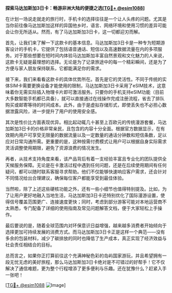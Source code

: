 **探索马达加斯加3日卡：畅游非洲大陆的便捷之选[[TG💪+ @esim1088](https://t.me/s/esim1088)]**

在计划一场说走就走的旅行时，手机卡的选择往往是一个让人头疼的问题。尤其是当你前往像马达加斯加这样的异国他乡时，语言、网络环境和使用习惯的差异可能会让你无所适从。然而，有了马达加斯加3日卡，这一切都迎刃而解。

首先，让我们来了解一下这款卡的基本信息。马达加斯加3日卡是一种专为短期游客设计的手机卡，它提供了包括语音通话、短信以及高速数据流量在内的多项服务。对于那些想要在短时间内体验马达加斯加丰富自然景观和文化魅力的人来说，这款卡无疑是最理想的选择。无论是为了记录旅途中的每一个精彩瞬间，还是为了方便与家人朋友保持联系，它都能满足你的需求。

接下来，我们来看看这款卡的具体优势所在。首先是它的灵活性。不同于传统的实体SIM卡需要更换设备才能使用的限制，马达加斯加3日卡采用了eSIM技术，这意味着你无需实际插入物理卡片即可激活服务。只要你的手机支持eSIM功能（目前大多数智能手机都已具备），就可以直接通过在线操作完成注册流程，省去了排队购买或邮寄等待的时间成本。此外，由于是虚拟存储形式，即使丢失也不必担心数据泄露风险，进一步提升了用户的使用安全感。

其次是性价比方面表现优异。相比起动辄几十甚至上百欧元的传统漫游套餐，马达加斯加3日卡的价格非常亲民，且包含的内容十分全面。根据官方数据显示，在有效期内用户可享受无限量的数据流量以及一定数量的通话分钟数和短信条数，足以应对日常沟通所需。更重要的是，这种按需付费模式让用户可以根据自身实际需求灵活调整使用期限，避免了资源浪费的情况发生。

再者，从技术支持角度来看，该产品背后有着一支经验丰富且专业化的团队提供全天候服务保障。无论是在卡激活过程中遇到任何问题，还是在后续使用期间有任何疑问，都可以随时联系客服寻求帮助。他们不仅能够快速响应客户需求，还会针对不同情况给出合理建议，确保每位客户都能享受到最佳体验。

当然啦，除了上述这些硬核功能之外，还有一些小细节也值得特别提及。比如，为了让用户更好地融入当地生活，马达加斯加3日卡还特别优化了国际漫游设置，使得信号覆盖范围更广、连接速度更快；同时，考虑到部分游客可能对本地运营商不太熟悉，专门配备了详细的使用指南及常见问题解答文档，便于大家轻松上手操作。

最后要说的是，随着全球范围内对环保意识日益增强，越来越多消费者开始倾向于选择更加可持续发展的消费方式。而马达加斯加3日卡正是这样一个典范——没有多余的包装材料，减少了碳排放的同时也降低了生产成本，真正实现了经济效益与社会责任相结合的目标。

总而言之，如果你正打算前往这个充满神秘色彩的岛屿国家游玩，并且希望拥有一段无忧无虑的美好旅程，那么马达加斯加3日卡绝对是不可错过的好帮手！它不仅解决了通信难题，更为整个行程增添了更多便利与乐趣。还在犹豫什么？赶紧入手一张吧！

[[TG💪+ @esim1088](https://t.me/s/esim1088) ![Image](https://i.postimg.cc/4NQfJmqS/Snipaste-2025-05-13-00-14-12.png)]